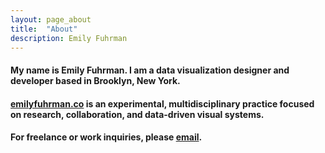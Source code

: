 ```yaml
---
layout: page_about
title:  "About"
description: Emily Fuhrman
---
```

#### My name is Emily Fuhrman. I am a data visualization designer and developer based in Brooklyn, New York.

#### [emilyfuhrman.co](emilyfuhrman.co) is an experimental, multidisciplinary practice focused on research, collaboration, and data-driven visual systems. 

#### For freelance or work inquiries, please [email](mailto:emily.c.fuhrman@gmail.com). 